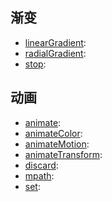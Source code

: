 ## 渐变

+ [linearGradient](https://developer.mozilla.org/en-US/docs/Web/SVG/Element/linearGradient): 
+ [radialGradient](https://developer.mozilla.org/en-US/docs/Web/SVG/Element/radialGradient): 
+ [stop](https://developer.mozilla.org/en-US/docs/Web/SVG/Element/stop): 



## 动画

+ [animate](https://developer.mozilla.org/en-US/docs/Web/SVG/Element/animate): 
+ [animateColor](https://developer.mozilla.org/en-US/docs/Web/SVG/Element/animateColor): 
+ [animateMotion](https://developer.mozilla.org/en-US/docs/Web/SVG/Element/animateMotion): 
+ [animateTransform](https://developer.mozilla.org/en-US/docs/Web/SVG/Element/animateTransform): 
+ [discard](https://developer.mozilla.org/en-US/docs/Web/SVG/Element/discard): 
+ [mpath](https://developer.mozilla.org/en-US/docs/Web/SVG/Element/mpath): 
+ [set](https://developer.mozilla.org/en-US/docs/Web/SVG/Element/set): 